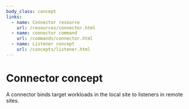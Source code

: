 ```yaml
---
body_class: concept
links:
  - name: Connector resource
    url: /resources/connector.html
  - name: connector command
    url: /commands/connector.html
  - name: Listener concept
    url: /concepts/listener.html
---
```


# Connector concept

<section>

A connector binds target workloads in the local site to
listeners in remote sites.

</section>
